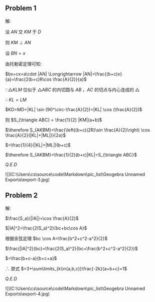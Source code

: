 ## Problem 1

解:

设 $AN$ 交 $KM$ 于 $D$

则 $KM \perp AN$

设 $BN=x$

由托勒密定理可知:

$bx+cx=a\cdot |AN| \Longrightarrow |AN|=\frac{(b+c)x}{a}=\frac{2(b+c)R\cos \frac{A}{2}}{a}$

$\because \triangle KLM$ 位似于 $\triangle ABC$ 的内切圆与 $AB$ ，$AC$ 的切点与内心连成的 $\triangle$

$\therefore KL=LM$

$KD=MD=|KL| \sin (90^\circ-\frac{A}{2})=|KL| \cos (\frac{A}{2})$

则 $S_{\triangle ABC} = \frac{1}{2} |KM|(a+b)$ 

$\therefore S_{AKBM}=\frac{\left((b+c)(2R)\sin \frac{A}{2}\right) \cos \frac{A}{2}(|KL|+|ML|)}{2a}$

$=\frac{1}{4}(|KL|+|ML|)(b+c)$

$\therefore S_{AKBM}=\frac{1}{2}(b+c)|KL|=S_{\triangle ABC}$

$Q.E.D$

![](C:\Users\cs\source\code\Markdown\pic_list\Geogebra Unnamed Exports\export-3.jpg)

## Problem 2

解:

$\frac{S_a}{|IA|}=\cos \frac{A}{2}$

$|IA|^2=\frac{2(S_a)^2}{bc+bc\cos A}$

根据余弦定理 $bc \cos A=\frac{b^2+c^2-a^2}{2}$

$\frac{|IA|^2}{bc}=\frac{2(S_a)^2}{bc+\frac{b^2+c^2-a^2}{2}}$

$=\frac{b+c-a}{b+c+a}$

$\therefore$ 原式 $=3+\sum\limits_{k\in{a,b,c}}\frac{-2k}{a+b+c}=1$

$Q.E.D$

![](C:\Users\cs\source\code\Markdown\pic_list\Geogebra Unnamed Exports\export-4.jpg)